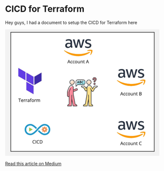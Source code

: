 # CICD for Terraform

Hey guys, I had a document to setup the CICD for Terraform here

![Overview](./image/misunderstand.jpg)

[Read this article on Medium](https://medium.com/@tinhtq97/terraform-ci-cd-for-multiple-aws-accounts-34f768809319)
